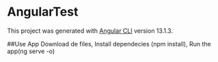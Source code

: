# AngularTest

This project was generated with [Angular CLI](https://github.com/angular/angular-cli) version 13.1.3.

##Use App
Download de files,
Install dependecies (npm install),
Run the app(ng serve -o)

